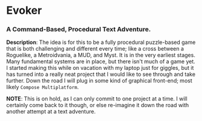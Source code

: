 # Evoker

### A Command-Based, Procedural Text Adventure. 

**Description**: The idea is for this to be a fully procedural puzzle-based game that is both challenging and different every time; like a cross between a Roguelike, a Metroidvania, a MUD, and Myst. It is in the very earliest stages. Many fundamental systems are in place, but there isn't much of a game yet. I started making this while on vacation with my laptop just for giggles, but it has turned into a really neat project that I would like to see through and take further. Down the road I will plug in some kind of graphical front-end; most likely `Compose Multiplatform`.

**NOTE**: This is on hold, as I can only commit to one project at a time. I will certainly come back to it though, or else re-imagine it down the road with another attempt at a text adventure.
